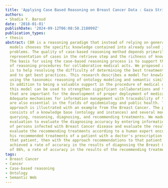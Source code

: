 ```yaml
---
title: 'Applying Case Based Reasoning on Breast Cancer Data : Gaza Strip Case Study'
authors:
- Shadia Y. Baroud
date: '2018-01-01'
publishDate: '2024-09-12T06:08:50.218099Z'
publication_types:
- thesis
abstract: CBR is a reasoning paradigm that instead of relying on general rules or
  models chooses the specific knowledge contained into already solved instances of
  problems. The quality of case-based reasoning method depends primarily on a good
  representation of cases in the retrieve step and the richness of knowledge base.
  The basis for using the case-based reasoning process is to support the formalization
  of reasoning procedures for collaborative medical acts. We proposed an approach
  is to help resolving the difficulty of determining the best treatment for the disease
  and to get best practices. This research describes a model for knowledge engineering
  using the taxonomic reasoning of ontology modeling and semantic similarity to .
  In addition to being a valuable support in the procedure of medical decision making,
  this model can be used to strengthen significant collaborations and traceability
  that are important for the development of proper deployment of medical applications.
  Adequate mechanisms for information management with traceability of the reasoning
  are also essential in the fields of epidemiology and public health. The proposed
  approach is illustrated with an example from the Breast Cancer. The proposed approach
  consists of a knowledge base (ontology and instances) and several modules such as
  querying, reasoning, diagnosing, and recommending treatments. We made a primary
  evaluation to evaluate the diagnosing accuracy by entering information about a number
  of persons infected with Breast Cancer disease and evaluate the results. Also, we
  evaluate the recommending treatments according to a human expert oncology by comparing
  his recommended treatments of a patient with a doctor's prescription who treated
  that patient, then with the approach recommendations to that patient. The approach
  achieved a rate of accuracy in the results of diagnosing the Breast Cancer disease
  of 86%, a rate of accuracy in the results of the recommending treatments of 75%.
tags:
- Breast Cancer
- Cancer
- Case-based reasoning
- Ontology
- Semantic Web
---
```

